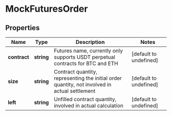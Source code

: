 # MockFuturesOrder

## Properties

Name | Type | Description | Notes
------------ | ------------- | ------------- | -------------
**contract** | **string** | Futures name, currently only supports USDT perpetual contracts for BTC and ETH | [default to undefined]
**size** | **string** | Contract quantity, representing the initial order quantity, not involved in actual settlement | [default to undefined]
**left** | **string** | Unfilled contract quantity, involved in actual calculation | [default to undefined]

